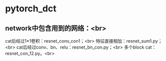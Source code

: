 # pytorch_dct
## network中包含用到的网络：\<br>
cat后经过1*1卷积：resnet_conv_con1；\<br>
特征直接相加：resnet_sum1.py；\<br>
cat后经过conv、bn、relu：resnet_bn_con.py；\<br>
多个block cat：resnet_con_12.py。\<br>
